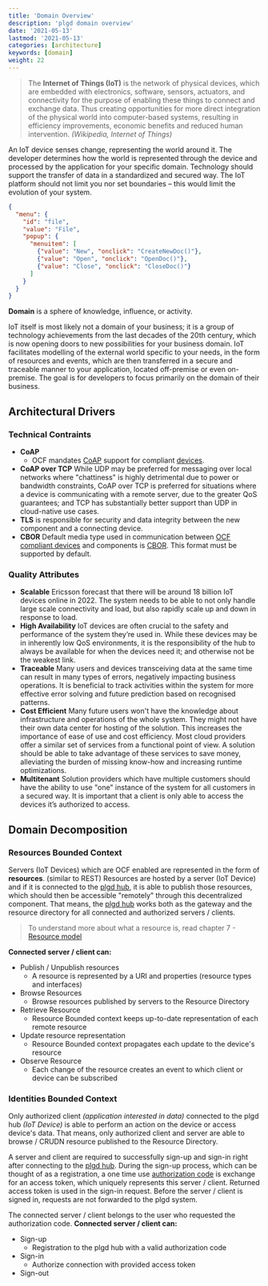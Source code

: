 ```yaml
---
title: 'Domain Overview'
description: 'plgd domain overview'
date: '2021-05-13'
lastmod: '2021-05-13'
categories: [architecture]
keywords: [domain]
weight: 22
---
```


> The **Internet of Things (IoT)** is the network of physical devices, which are embedded with electronics, software, sensors, actuators, and connectivity for the purpose of enabling these things to connect and exchange data. Thus creating opportunities for more direct integration of the physical world into computer-based systems, resulting in efficiency improvements, economic benefits and reduced human intervention. _(Wikipedia, Internet of Things)_

An IoT device senses change, representing the world around it. The developer determines how the world is represented through the device and processed by the application for your specific domain. Technology should support the transfer of data in a standardized and secured way. The IoT platform should not limit you nor set boundaries – this would limit the evolution of your system.

```json
{
  "menu": {
    "id": "file",
    "value": "File",
    "popup": {
      "menuitem": [
        {"value": "New", "onclick": "CreateNewDoc()"},
        {"value": "Open", "onclick": "OpenDoc()"},
        {"value": "Close", "onclick": "CloseDoc()"}
      ]
    }
  }
}
```

**Domain** is a sphere of knowledge, influence, or activity.

IoT itself is most likely not a domain of your business; it is a group of technology achievements from the last decades of the 20th century, which is now opening doors to new possibilities for your business domain. IoT facilitates modelling of the external world specific to your needs, in the form of resources and events, which are then transferred in a secure and traceable manner to your application, located off-premise or even on-premise. The goal is for developers to focus primarily on the domain of their business.

## Architectural Drivers

### Technical Contraints

- **CoAP**
  - OCF mandates [CoAP](https://coap.technology/) support for compliant [devices](https://github.com/iotivity/iotivity-lite).
- **CoAP over TCP**
    While UDP may be preferred for messaging over local networks where "chattiness" is highly detrimental due to power or bandwidth constraints, CoAP over TCP is preferred for situations where a device is communicating with a remote server, due to the greater QoS guarantees; and TCP has substantially better support than UDP in cloud-native use cases.
- **TLS**
    is responsible for security and data integrity between the new component and a connecting device.
- **CBOR**
    Default media type used in communication between [OCF compliant devices](https://github.com/iotivity/iotivity-lite) and components is [CBOR](https://cbor.io/). This format must be supported by default.

### Quality Attributes

- **Scalable**
    Ericsson forecast that there will be around 18 billion IoT devices online in 2022. The system needs to be able to not only handle large scale connectivity and load, but also rapidly scale up and down in response to load.
- **High Availability**
    IoT devices are often crucial to the safety and performance of the system they’re used in. While these devices may be in inherently low QoS environments, it is the responsibility of the hub to always be available for when the devices need it; and otherwise not be the weakest link.
- **Traceable**
    Many users and devices transceiving data at the same time can result in many types of errors, negatively impacting business operations. It is beneficial to track activities within the system for more effective error solving and future prediction based on recognised patterns.
- **Cost Efficient**
    Many future users won't have the knowledge about infrastructure and operations of the whole system. They might not have their own data center for hosting of the solution. This increases the importance of ease of use and cost efficiency. Most cloud providers offer a similar set of services from a functional point of view. A solution should be able to take advantage of these services to save money, alleviating the burden of missing know-how and increasing runtime optimizations.
- **Multitenant**
    Solution providers which have multiple customers should have the ability to use "one" instance of the system for all customers in a secured way. It is important that a client is only able to access the devices it’s authorized to access.

## Domain Decomposition

### Resources Bounded Context

Servers (IoT Devices) which are OCF enabled are represented in the form of **resources**. (similar to REST)  Resources are hosted by a server (IoT Device) and if it is connected to the [plgd hub](https://github.com/plgd-dev/hub/), it is able to publish those resources, which should then be accessible "remotely" through this decentralized component. That means, the [plgd hub](https://github.com/plgd-dev/hub/) works both as the gateway and the resource directory for all connected and authorized servers / clients.

> To understand more about what a resource is, read chapter 7 - [Resource model](https://openconnectivity.org/specs/OCF_Core_Specification.pdf)

**Connected server / client can:**

- Publish / Unpublish resources
  - A resource is represented by a URI and properties (resource types and interfaces)
- Browse Resources
  - Browse resources published by servers to the Resource Directory
- Retrieve Resource
  - Resource Bounded context keeps up-to-date representation of each remote resource
- Update resource representation
  - Resource Bounded context propagates each update to the device's resource
- Observe Resource
  - Each change of the resource creates an event to which client or device can be subscribed

### Identities Bounded Context

Only authorized client _(application interested in data)_ connected to the plgd hub _(IoT Device)_ is able to perform an action on the device or access device's data. That means, only authorized client and server are able to browse / CRUDN resource published to the Resource Directory.

A server and client are required to successfully sign-up and sign-in right after connecting to the [plgd hub](https://github.com/plgd-dev/hub/). During the sign-up process, which can be thought of as a registration, a one time use [authorization code](https://tools.ietf.org/html/rfc6749#section-1.3.1) is exchange for an access token, which uniquely represents this server / client. Returned access token is used in the sign-in request. Before the server / client is signed in, requests are not forwarded to the plgd system.

The connected server / client belongs to the user who requested the authorization code.
**Connected server / client can:**

- Sign-up
  - Registration to the plgd hub with a valid authorization code
- Sign-in
  - Authorize connection with provided access token
- Sign-out
